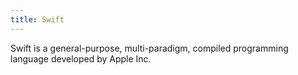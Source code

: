 ```yaml
---
title: Swift
---
```


Swift is a general-purpose, multi-paradigm, compiled programming language developed by Apple Inc.
